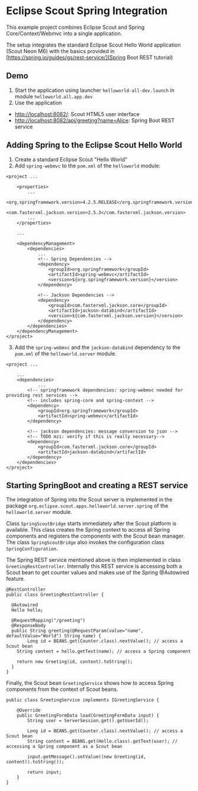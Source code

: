 # Eclipse Scout Spring Integration
This example project combines Eclipse Scout and Spring Core/Context/Webmvc into a single application.

The setup integrates the standard Eclipse Scout Hello World application (Scout Neon M6) with the basics provided in [https://spring.io/guides/gs/rest-service/](Spring Boot REST tutorial)

## Demo
1. Start the application using launcher `helloworld-all-dev.launch` in module `helloworld.all.app.dev`
3. Use the application
  * [http://localhost:8082/](http://localhost:8082/): Scout HTML5 user interface 
  * [http://localhost:8082/api/greeting?name=Alice](http://localhost:8082/api/greeting?name=Alice): Spring Boot REST service

## Adding Spring to the Eclipse Scout Hello World
1. Create a standard Eclipse Scout "Hello World"
2. Add `spring-webmvc` to the `pom.xml` of the `helloworld` module:
```
<project ...
  
	<properties>
		...
		<org.springframework.version>4.2.5.RELEASE</org.springframework.version>
		<com.fasterxml.jackson.version>2.5.3</com.fasterxml.jackson.version>
		...
	</properties>
  
  	...
  
	<dependencyManagement>
		<dependencies>
		  	...
			<!-- Spring Dependencies -->
			<dependency>
				<groupId>org.springframework</groupId>
				<artifactId>spring-webmvc</artifactId>
				<version>${org.springframework.version}</version>
			</dependency>
			
			<!-- Jackson Dependencies -->
			<dependency>
				<groupId>com.fasterxml.jackson.core</groupId>
				<artifactId>jackson-databind</artifactId>
				<version>${com.fasterxml.jackson.version}</version>
			</dependency>
		</dependencies>
	</dependencyManagement>
</project>
```
3. Add the `spring-webmvc` and the `jackson-databind` dependency to the `pom.xml` of the `helloworld.server` module.
```
<project ...
  
  	...
	<dependencies>
    		...
		<!-- springframework dependencies: spring-webmvc needed for providing rest services -->
		<!-- includes spring-core and spring-context -->
		<dependency>
			<groupId>org.springframework</groupId>
			<artifactId>spring-webmvc</artifactId>
		</dependency>
		
		<!-- jackson dependencies: message conversion to json -->
		<!-- TODO mzi: verify if this is really necessary-->
		<dependency>
			<groupId>com.fasterxml.jackson.core</groupId>
			<artifactId>jackson-databind</artifactId>
		</dependency>
	</dependencies>
</project>
```

## Starting SpringBoot and creating a REST service

The integration of Spring into the Scout server is implemented in the package `org.eclipse.scout.apps.helloworld.server.spring` of the `helloworld.server` module.

Class `SpringScoutBridge` starts immediately after the Scout platform is available. 
This class creates the Spring context to access all Spring components and registers the components with the Scout bean manager.
The class `SpringScoutBridge` also invokes the configuration class `SpringConfiguration`.

The Spring REST service mentioned above is then implemented in class `GreetingRestController`. 
Internally this REST service is accessing both a Scout bean to get counter values and makes use of the Spring @Autowired feature.

```
@RestController
public class GreetingRestController {

  @Autowired
  Hello hello;

  @RequestMapping("/greeting")
  @ResponseBody
  public String greeting(@RequestParam(value="name", defaultValue="World") String name) {
    	Long id = BEANS.get(Counter.class).nextValue(); // access a Scout bean
	String content = hello.getText(name); // access a Spring component
		
	return new Greeting(id, content).toString();
  }
}
```

Finally, the Scout bean `GreetingService` shows how to access Spring components from the context of Scout beans.

```
public class GreetingService implements IGreetingService {

	@Override
	public GreetingFormData load(GreetingFormData input) {
    	String user = ServerSession.get().getUserId();
    	
    	Long id = BEANS.get(Counter.class).nextValue(); // access a Scout bean
    	String content = BEANS.get(Hello.class).getText(user); // accessing a Spring component as a Scout bean
		    	
		input.getMessage().setValue((new Greeting(id, content)).toString());
		
		return input;
	}
}
```
